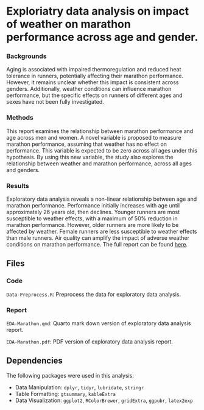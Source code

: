 # Exploriatry data analysis on impact of weather on marathon performance across age and gender.

### Backgrounds
Aging is associated with impaired thermoregulation and reduced heat tolerance in runners, potentially affecting their marathon performance. However, it remains unclear whether this impact is consistent across genders. Additionally, weather conditions can influence marathon performance, but the specific effects on runners of different ages and sexes have not been fully investigated.

### Methods
This report examines the relationship between marathon performance and age across men and women. A novel variable is proposed to measure marathon performance, assuming that weather has no effect on performance. This variable is expected to be zero across all ages under this hypothesis. By using this new variable, the study also explores the relationship between weather and marathon performance, across all ages and genders.

### Results
Exploratory data analysis reveals a non-linear relationship between age and marathon performance. Performance initially increases with age until approximately 26 years old, then declines. Younger runners are most susceptible to weather effects, with a maximum of 50% reduction in marathon performance. However, older runners are more likely to be affected by weather. Female runners are less susceptible to weather effects than male runners. Air quality can amplify the impact of adverse weather conditions on marathon performance. The full report can be found [here](Project_1/Report/EDA-Marathon.pdf).

## Files

### Code

`Data-Preprocess.R`: Preprocess the data for exploratory data analysis.

### Report

`EDA-Marathon.qmd`: Quarto mark down version of exploratory data analysis report.

`EDA-Marathon.pdf`: PDF version of exploratory data analysis report.

## Dependencies

The following packages were used in this analysis:

- Data Manipulation: `dplyr`, `tidyr`, `lubridate`, `stringr`
- Table Formatting: `gtsummary`, `kableExtra`
- Data Visualization: `ggplot2`, `RColorBrewer`, `gridExtra`, `ggpubr`, `latex2exp`


